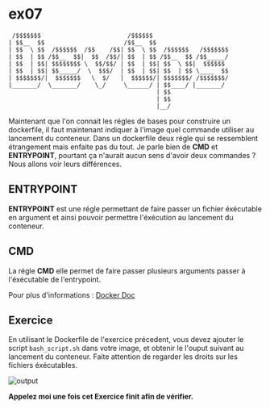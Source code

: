 # ex07

```
 /$$$$$$$                        /$$$$$$
| $$__  $$                      /$$__  $$
| $$  \ $$  /$$$$$$  /$$    /$$| $$  \ $$  /$$$$$$   /$$$$$$$
| $$  | $$ /$$__  $$|  $$  /$$/| $$  | $$ /$$__  $$ /$$_____/
| $$  | $$| $$$$$$$$ \  $$/$$/ | $$  | $$| $$  \ $$|  $$$$$$
| $$  | $$| $$_____/  \  $$$/  | $$  | $$| $$  | $$ \____  $$
| $$$$$$$/|  $$$$$$$   \  $/   |  $$$$$$/| $$$$$$$/ /$$$$$$$/
|_______/  \_______/    \_/     \______/ | $$____/ |_______/
                                         | $$
                                         | $$
                                         |__/
```


Maintenant que l'on connait les régles de bases pour construire un dockerfile, il faut maintenant indiquer à l'image quel commande utiliser au lancement du conteneur. Dans un dockerfile deux régle qui se ressemblent étrangement mais enfaite pas du tout.
Je parle bien de **CMD** et **ENTRYPOINT**, pourtant ça n'aurait aucun sens d'avoir deux commandes ? Nous allons voir leurs différences.

## ENTRYPOINT

**ENTRYPOINT** est une régle permettant de faire passer un fichier éxécutable en argument et ainsi pouvoir permettre l'éxécution au lancement du conteneur.
 
## CMD

La régle **CMD** elle permet de faire passer plusieurs arguments passer à l'éxécutable de l'entrypoint.

Pour plus d'informations : [Docker Doc](https://docs.docker.com/engine/reference/builder/)

## Exercice
En utilisant le Dockerfile de l'exercice précedent, vous devez ajouter le script `bash_script.sh` dans votre image, et obtenir le l'ouput suivant au lancement du conteneur. Faite attention de regarder les droits sur les fichiers éxécutables.

![output](https://puu.sh/CIsdS/cbb1529db6.png)

**Appelez moi une fois cet Exercice finit afin de vérifier.**

